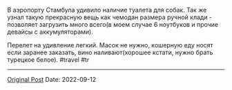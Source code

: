 В аэропорту Стамбула удивило наличие туалета для собак. Так же узнал такую прекрасную вещь как чемодан размера ручной клади - позволяет загрузить много всего(в моем случае 6 ноутбуков и прочие девайсы с аккумуляторами). 

Перелет на удивление легкий. Масок не нужно, кошерную еду носят если заранее заказать, вино наливают(хорошее кстати, нужно брать турецкое белое). #travel #tr

---
[Original Post](https://t.me/lev2tarragona/6)
Date: 2022-09-12
